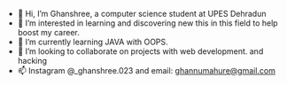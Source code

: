 - 👋 Hi, I’m Ghanshree, a computer science student at UPES Dehradun
- 👀 I’m interested in learning and discovering new this in this field to help boost my career.
- 🌱 I’m currently learning JAVA with OOPS.
- 💞️ I’m looking to collaborate on projects with web development. and hacking
- 📫 Instagram @_ghanshree.023 and email: ghannumahure@gmail.com

<!---
ghan1123/ghan1123 is a ✨ special ✨ repository because its `README.md` (this file) appears on your GitHub profile.
You can click the Preview link to take a look at your changes.
--->
